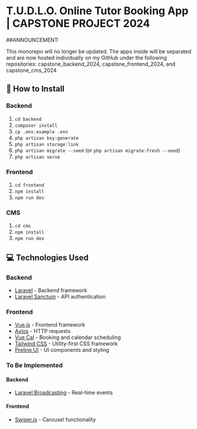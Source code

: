 # T.U.D.L.O. Online Tutor Booking App | CAPSTONE PROJECT 2024

##ANNOUNCEMENT:
<p>This monorepo will no longer be updated. The apps inside will be separated and are now hosted individually on my GitHub under the following repositories: capstone_backend_2024, capstone_frontend_2024, and capstone_cms_2024</p>

## 🚀 How to Install

### Backend
1. `cd backend`
2. `composer install`
3. `cp .env.example .env`
4. `php artisan key:generate`
5. `php artisan storage:link`
6. `php artisan migrate --seed` (or `php artisan migrate:fresh --seed`)
7. `php artisan serve`

### Frontend
1. `cd frontend`
2. `npm install`
3. `npm run dev`

### CMS
1. `cd cms`
2. `npm install`
3. `npm run dev`

## 💻 Technologies Used

### Backend
- [Laravel](https://laravel.com/) - Backend framework
- [Laravel Sanctum](https://laravel.com/docs/sanctum) - API authentication

### Frontend
- [Vue.js](https://vuejs.org/) - Frontend framework
- [Axios](https://axios-http.com/) - HTTP requests
- [Vue Cal](https://antoniandre.github.io/vue-cal/) - Booking and calendar scheduling
- [Tailwind CSS](https://tailwindcss.com/) - Utility-first CSS framework
- [Preline UI](https://preline.co/) - UI components and styling

### To Be Implemented
#### Backend
- [Laravel Broadcasting](https://laravel.com/docs/broadcasting) - Real-time events

#### Frontend
- [Swiper.js](https://swiperjs.com/) - Carousel functionality
